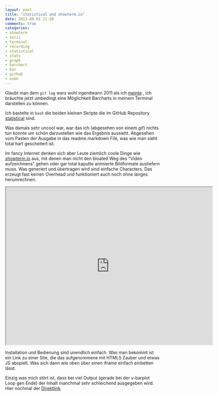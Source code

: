```yaml
---
layout: post
title: "statistical und showterm.io"
date: 2013-09-03 21:20
comments: true
categories:
- showterm
- ascii
- terminal
- recording
- statistical
- stats
- graph
- barchart
- bar
- github
- osbn
---
```


Glaubt man dem `git log` wars wohl irgendwann 2011 als ich [meinte](/blog/2011/04/14/statistical-statistiken-visualisieren-im-terminal/)
, ich bräuchte jetzt umbedingt eine Möglichkeit Barcharts in meinem Terminal darstellen zu
können.

Ich bastelte in `bash` die beiden kleinen Skripte die im GitHub Repository
[statistical](https://github.com/noqqe/statistical) sind.

Was damals sehr uncool war, war das ich (abgesehen von einem gif) nichts tun
konnte um schön darzustellen wie das Ergebnis aussieht. Abgesehen vom Pasten der
Ausgabe in das readme.markdown File, was wie man sieht total hart gescheitert
ist.

Im fancy Internet denken sich aber Leute ziemlich coole Dinge wie [showterm.io](http://showterm.io)
aus, mit denen man
nicht den bloated Weg des "Video aufzeichnens" gehen oder gar total kaputte
animierte Bildformate ausliefern muss. Was generiert und übertragen wird sind
einfache Characters. Das erzeugt fast keinen Overhead und funktioniert auch noch
ohne langes herumrechnen.

<iframe src="http://showterm.io/0d0f510cb43b206350679#fast" width="670" height="510"></iframe>

Installation und Bedienung sind unendlich einfach.
Was man bekommt ist ein Link zu einer Site, die das aufgenommene mit HTML5
Zauber und etwas JS abspielt. Was sich dann wie oben über einen iframe einfach
einbetten lässt.

Einzig was mich stört ist, dass bei viel Output (gerade bei der v-barplot Loop
gen Ende) der Inhalt manchmal sehr schleichend ausgegeben wird. Hier nochmal der
[Direktlink](http://showterm.io/0d0f510cb43b206350679).
